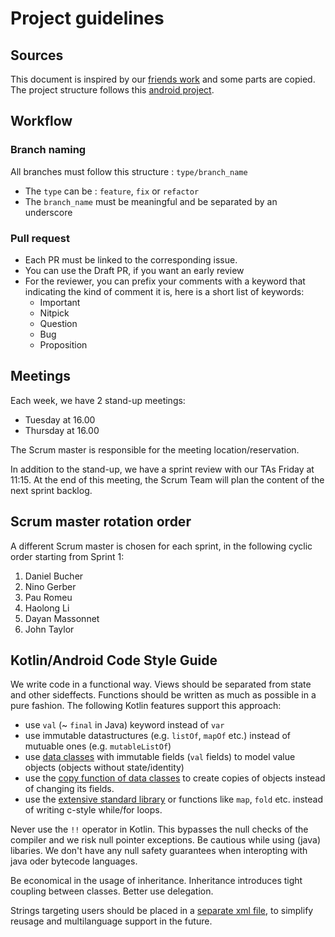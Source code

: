 # Project guidelines

## Sources
This document is inspired by our [friends work](https://github.com/epfl-SDP/android/blob/main/wiki/Home.md) and some parts are copied. The project structure follows this [android project](https://github.com/google-developer-training/basic-android-kotlin-compose-training-cupcake).

## Workflow
### Branch naming
All branches must follow this structure : `type/branch_name`
   - The `type` can be : `feature`, `fix` or `refactor`
   - The `branch_name` must be meaningful and be separated by an underscore

### Pull request
- Each PR must be linked to the corresponding issue.
- You can use the Draft PR, if you want an early review
- For the reviewer, you can prefix your comments with a keyword that indicating the kind of comment
  it is, here is a short list of keywords:
    - Important
    - Nitpick
    - Question
    - Bug
    - Proposition

## Meetings
Each week, we have 2 stand-up meetings:
- Tuesday at 16.00
- Thursday at 16.00

The Scrum master is responsible for the meeting location/reservation. 

In addition to the stand-up, we have a sprint review with our TAs Friday at 11:15. At the end of this meeting, the Scrum Team will plan the content of the next sprint backlog.

## Scrum master rotation order
A different Scrum master is chosen for each sprint, in the following cyclic order starting from
Sprint 1:

1. Daniel Bucher
2. Nino Gerber
3. Pau Romeu
4. Haolong Li
5. Dayan Massonnet
6. John Taylor

## Kotlin/Android Code Style Guide
We write code in a functional way. Views should be separated from state and other sideffects. Functions should be written as much as possible in a pure fashion. The following Kotlin features support this approach:
   - use `val` (~ `final` in Java) keyword instead of `var`
   - use immutable datastructures (e.g. `listOf`, `mapOf` etc.) instead of mutuable ones (e.g. `mutableListOf`)
   - use [data classes](https://kotlinlang.org/docs/data-classes.html) with immutable fields (`val` fields) to model value objects (objects without state/identity)
   - use the [copy function of data classes](https://kotlinlang.org/docs/data-classes.html#copying) to create copies of objects instead of changing its fields.
   - use the [extensive standard library](https://kotlinlang.org/api/latest/jvm/stdlib/kotlin.collections/) or functions like `map`, `fold` etc. instead of writing c-style while/for loops.

Never use the `!!` operator in Kotlin. This bypasses the null checks of the compiler and we risk null pointer exceptions. Be cautious while using (java) libaries. We don't have any null safety guarantees when interopting with java oder bytecode languages.

Be economical in the usage of inheritance. Inheritance introduces tight coupling between classes. Better use delegation.

Strings targeting users should be placed in a [separate xml file](https://github.com/cook4me/android/blob/main/app/src/main/res/values/strings.xml), to simplify reusage and multilanguage support in the future. 
